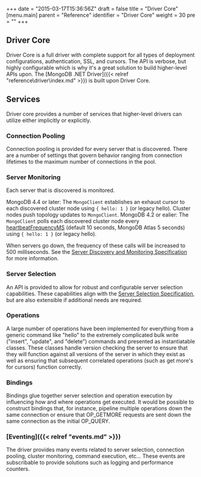 +++
date = "2015-03-17T15:36:56Z"
draft = false
title = "Driver Core"
[menu.main]
  parent = "Reference"
  identifier = "Driver Core"
  weight = 30
  pre = "<i class='fa'></i>"
+++

## Driver Core

Driver Core is a full driver with complete support for all types of deployment configurations, authentication, SSL, and cursors. The API is verbose, but highly configurable which is why it's a great solution to build higher-level APIs upon. The [MongoDB .NET Driver]({{< relref "reference\driver\index.md" >}}) is built upon Driver Core.

## Services

Driver core provides a number of services that higher-level drivers can utilize either implicitly or explicitly.

### Connection Pooling

Connection pooling is provided for every server that is discovered. There are a number of settings that govern behavior ranging from connection lifetimes to the maximum number of connections in the pool.

### Server Monitoring

Each server that is discovered is monitored.

MongoDB 4.4 or later: The `MongoClient` establishes an exhaust cursor to each discovered cluster node using `{ hello: 1 }` (or legacy hello). Cluster nodes push topology updates to `MongoClient`.
MongoDB 4.2 or ealier: The `MongoClient` polls each discovered cluster node every [heartbeatFrequencyMS](https://www.mongodb.com/docs/manual/reference/connection-string/#mongodb-urioption-urioption.heartbeatFrequencyMS) (default 10 seconds, MongoDB Atlas 5 seconds) using `{ hello: 1 }` (or legacy hello).

When servers go down, the frequency of these calls will be increased to 500 milliseconds. See the [Server Discovery and Monitoring Specification](https://github.com/mongodb/specifications/blob/master/source/server-discovery-and-monitoring/server-discovery-and-monitoring-summary.rst) for more information.

### Server Selection

An API is provided to allow for robust and configurable server selection capabilities. These capabilities align with the [Server Selection Specification](https://github.com/mongodb/specifications/blob/master/source/server-selection/server-selection.rst), but are also extensible if additional needs are required. 

### Operations

A large number of operations have been implemented for everything from a generic command like "hello" to the extremely complicated bulk write ("insert", "update", and "delete") commands and presented as instantiatable classes. These classes handle version checking the server to ensure that they will function against all versions of the server in which they exist as well as ensuring that subsequent correlated operations (such as get more's for cursors) function correctly.

### Bindings

Bindings glue together server selection and operation execution by influencing how and where operations get executed. It would be possible to construct bindings that, for instance, pipeline multiple operations down the same connection or ensure that OP_GETMORE requests are sent down the same connection as the initial OP_QUERY.

### [Eventing]({{< relref "events.md" >}})

The driver provides many events related to server selection, connection pooling, cluster monitoring, command execution, etc... These events are subscribable to provide solutions such as logging and performance counters.
